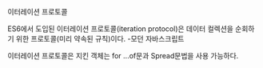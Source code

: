 이터레이션 프로토콜

ES6에서 도입된 이터레이션 프로토콜(iteration protocol)은 데이터 컬렉션을 순회하기 위한 프로토콜(미리 약속된 규칙)이다. -모던 자바스크립트

이터레이션 프로토콜은 지킨 객체는 for ...of문과 Spread문법을 사용 가능하다.
